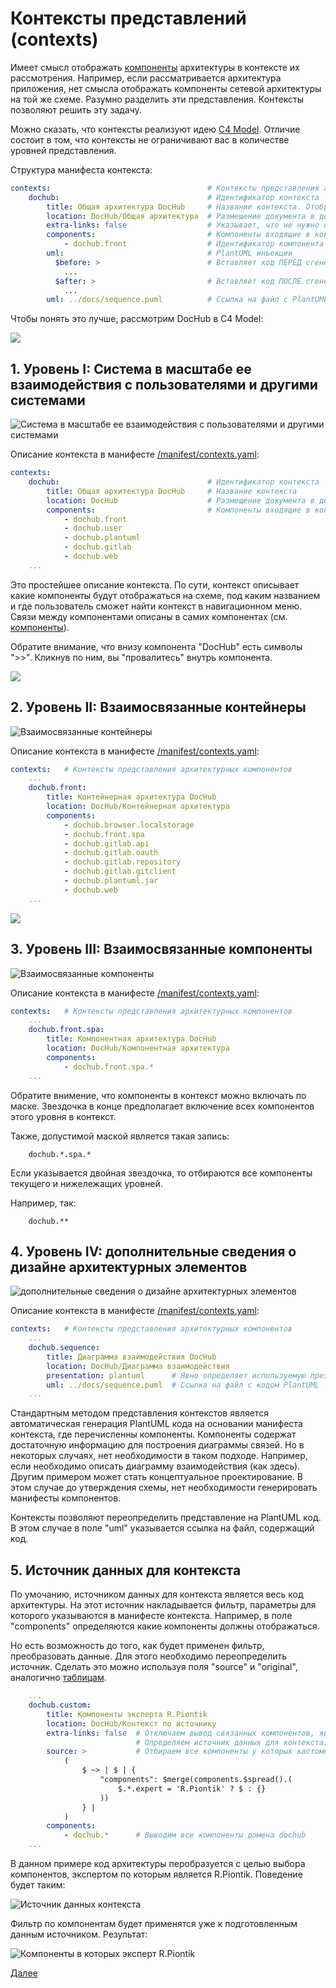 # Контексты представлений (contexts)
Имеет смысл отображать [компоненты](/docs/dochub.components) архитектуры в контексте их рассмотрения. Например, если рассматривается
архитектура приложения, нет смысла отображать компоненты сетевой архитектуры на той же схеме.
Разумно разделить эти представления. Контексты позволяют решить эту задачу.

Можно сказать, что контексты реализуют идею [C4 Model](https://ru.wikipedia.org/wiki/%D0%9C%D0%BE%D0%B4%D0%B5%D0%BB%D1%8C_C4).
Отличие состоит в том, что контексты не ограничивают вас в количестве уровней представления.

Структура манифеста контекста:
```yaml
contexts:                                   # Контексты представления архитектурных компонентов
    dochub:                                 # Идентификатор контекста
        title: Общая архитектура DocHub     # Название контекста. Отображается в заголовке диаграммы
        location: DocHub/Общая архитектура  # Размещение документа в дереве навигации
        extra-links: false                  # Указывает, что не нужно отображать компоненты явно не указанные в контексте
        components:                         # Компоненты входящие в контекст
            - dochub.front                  # Идентификатор компонента
        uml:                                # PlantUML инъекции
          $before: >                        # Вставляет код ПЕРЕД сгенерированным телом диаграммы
            ...                             
          $after: >                         # Вставляет код ПОСЛЕ сгенерированным телом диаграммы
            ...
        uml: ../docs/sequence.puml          # Ссылка на файл с PlantUML кодом полностью переопределяет представление
```
Чтобы понять это лучше, рассмотрим DocHub в C4 Model:

![](@anchor/c4model_1)

## 1. Уровень I: Система в масштабе ее взаимодействия с пользователями и другими системами

![Система в масштабе ее взаимодействия с пользователями и другими системами](@context/dochub)

Описание контекста в манифесте [/manifest/contexts.yaml](/manifest/contexts.yaml):
```yaml
contexts:  
    dochub:                                 # Идентификатор контекста
        title: Общая архитектура DocHub     # Название контекста
        location: DocHub                    # Размещение документа в дереве навигации
        components:                         # Компоненты входящие в контекст
            - dochub.front
            - dochub.user
            - dochub.plantuml
            - dochub.gitlab
            - dochub.web
    ...
```
Это простейшее описание контекста. По сути, контекст описывает какие компоненты будут отображаться на схеме,
под каким названием и где пользователь сможет найти контекст в навигационном меню. Связи между компонентами описаны
в самих компонентах (см. [компоненты](/docs/dochub.components)).

Обратите внимание, что внизу компонента "DocHub" есть символы ">>". Кликнув по ним, вы "провалитесь" внутрь компонента.

![](@anchor/c4model_2)

## 2. Уровень II: Взаимосвязанные контейнеры
![Взаимосвязанные контейнеры](@context/dochub.front)

Описание контекста в манифесте [/manifest/contexts.yaml](/manifest/contexts.yaml):
```yaml
contexts:   # Контексты представления архитектурных компонентов
    ...
    dochub.front:
        title: Контейнерная архитектура DocHub
        location: DocHub/Контейнерная архитектура
        components:
            - dochub.browser.localstorage
            - dochub.front.spa
            - dochub.gitlab.api
            - dochub.gitlab.oauth
            - dochub.gitlab.repository
            - dochub.gitlab.gitclient
            - dochub.plantuml.jar
            - dochub.web
    ...
```
![](@anchor/c4model_3)

## 3. Уровень III: Взаимосвязанные компоненты
![Взаимосвязанные компоненты](@context/dochub.front.spa)

Описание контекста в манифесте [/manifest/contexts.yaml](/manifest/contexts.yaml):
```yaml
contexts:   # Контексты представления архитектурных компонентов
    ...
    dochub.front.spa:
        title: Компонентная архитектура DocHub
        location: DocHub/Компонентная архитектура
        components:
            - dochub.front.spa.*
    ...
```

Обратите внимение, что компоненты в контекст можно включать по маске.
Звездочка в конце предполагает включение всех компонентов этого уровня в контекст.

Также, допустимой маской является такая запись:

```
    dochub.*.spa.*
```

Если указывается двойная звездочка, то отбираются все компоненты текущего и нижележащих уровней.

Например, так:

```
    dochub.**
```

## 4. Уровень IV: дополнительные сведения о дизайне архитектурных элементов
![дополнительные сведения о дизайне архитектурных элементов](@context/dochub.sequence)

Описание контекста в манифесте [/manifest/contexts.yaml](/manifest/contexts.yaml):
```yaml
contexts:   # Контексты представления архитектурных компонентов
    ...
    dochub.sequence:
        title: Диаграмма взаимодействия DocHub
        location: DocHub/Диаграмма взаимодействия
        presentation: plantuml      # Явно определяет используемую презентацию контекста
        uml: ../docs/sequence.puml  # Ссылка на файл с кодом PlantUML
    ...
```
Стандартным методом представления контекстов является автоматическая генерация PlantUML кода на основании манифеста
контекста, где перечисленны компоненты. Компоненты содержат достаточную информацию для построения диаграммы связей.
Но в некоторых случаях, нет необходимости в таком подходе. Например, если необходимо описать диаграмму взаимодействия
(как здесь). Другим примером может стать концептуальное проектирование. В этом случае до утверждения схемы,
нет необходимости генерировать манифесты компонентов.

Контексты позволяют переопределить представление на PlantUML код. В этом случае в поле "uml" указывается ссылка на
файл, содержащий код.

## 5. Источник данных для контекста
По умочанию, источником данных для контекста является весь код архитектуры. На этот источник накладывается 
фильтр, параметры для которого указываются в манифесте контекста. Например, в поле "components" определяются
какие компоненты должны отображаться.

Но есть возможность до того, как будет применен фильтр, преобразовать данные. Для этого необходимо 
переопределить источник. Сделать это можно используя поля "source" и "original", аналогично [таблицам](/docs/dochub.tables).

```yaml
    ...
    dochub.custom:
        title: Компоненты эксперта R.Piontik
        location: DocHub/Контекст по источнику
        extra-links: false  # Отключаем вывод связанных компонентов, явно не определенных в контексте
                            # Определяем источник данных для контекста.
        source: >           # Отбираем все компоненты у которых кастомное поле "expert" = "R.Piontik"
            (               
                $ ~> | $ | {
                    "components": $merge(components.$spread().(
                        $.*.expert = 'R.Piontik' ? $ : {}
                    )) 
                } |
            )
        components:
            - dochub.*      # Выводим все компоненты домена dochub
    ...
```

В данном примере код архитектуры перобразуется с целью выбора компонентов, экспертом по которым является R.Piontik. 
Поведение будет таким:

![Источник данных контекста](@document/dochub.context.source)


Фильтр по компонентам будет применятся уже к подготовленным данным источником. 
Результат:

![Компоненты в которых эксперт R.Piontik](@context/dochub.custom)

[Далее](/docs/dochub.aspects)
